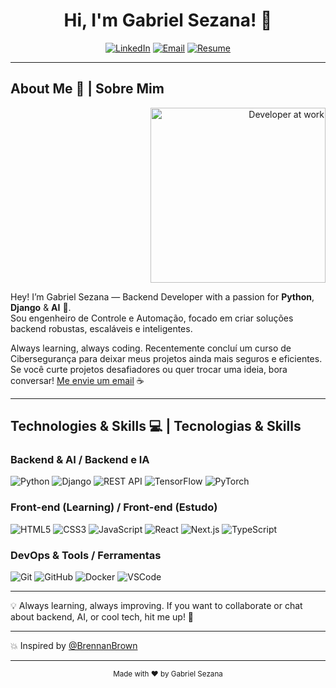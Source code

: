 <h1 align="center">Hi, I'm Gabriel Sezana! 🚀</h1>

<p align="center">
  <a href="https://linkedin.com/in/gabrielsezana/"><img src="https://img.shields.io/badge/-LinkedIn-blue?style=flat&logo=linkedin&logoColor=white" alt="LinkedIn"></a>
  <a href="mailto:gabrielsezana@gmail.com"><img src="https://img.shields.io/badge/-Email-c14438?style=flat&logo=gmail&logoColor=white" alt="Email"></a>
  <a href="https://drive.google.com/file/d/1DfY5XJjvZadz5XODy4JIBYJ1yFElle-7/view?usp=drive_link"><img src="https://img.shields.io/badge/-Resume-4A90E2?style=flat&logo=google-drive&logoColor=white" alt="Resume"></a>
</p>

---

## About Me 👋 | Sobre Mim

<div align="right">
  <img width="280" src="https://github.com/rajput2107/rajput2107/blob/master/Assets/Developer.gif" alt="Developer at work" />
</div>

Hey! I’m Gabriel Sezana — Backend Developer with a passion for **Python**, **Django** & **AI** 🤖.  
Sou engenheiro de Controle e Automação, focado em criar soluções backend robustas, escaláveis e inteligentes.

Always learning, always coding. Recentemente concluí um curso de Cibersegurança para deixar meus projetos ainda mais seguros e eficientes.  
Se você curte projetos desafiadores ou quer trocar uma ideia, bora conversar! [Me envie um email](mailto:gabrielsezana@gmail.com) ☕️

---

## Technologies & Skills 💻 | Tecnologias & Skills

### Backend & AI / Backend e IA

<p>
  <img src="https://img.shields.io/badge/-Python-3776AB?style=flat&logo=python&logoColor=white" alt="Python">
  <img src="https://img.shields.io/badge/-Django-092E20?style=flat&logo=django&logoColor=white" alt="Django">
  <img src="https://img.shields.io/badge/-REST_API-61DAFB?style=flat" alt="REST API">
  <img src="https://img.shields.io/badge/-TensorFlow-FF6F00?style=flat&logo=tensorflow&logoColor=white" alt="TensorFlow">
  <img src="https://img.shields.io/badge/-PyTorch-EE4C2C?style=flat&logo=pytorch&logoColor=white" alt="PyTorch">
</p>

### Front-end (Learning) / Front-end (Estudo)

<p>
  <img src="https://img.shields.io/badge/-HTML5-E34F26?style=flat&logo=html5&logoColor=white" alt="HTML5">
  <img src="https://img.shields.io/badge/-CSS3-1572B6?style=flat&logo=css3&logoColor=white" alt="CSS3">
  <img src="https://img.shields.io/badge/-JavaScript-F7DF1E?style=flat&logo=javascript&logoColor=black" alt="JavaScript">
  <img src="https://img.shields.io/badge/-React-61DAFB?style=flat&logo=react&logoColor=white" alt="React">
  <img src="https://img.shields.io/badge/-Next.js-000000?style=flat&logo=next.js&logoColor=white" alt="Next.js">
  <img src="https://img.shields.io/badge/-TypeScript-3178C6?style=flat&logo=typescript&logoColor=white" alt="TypeScript">
</p>

### DevOps & Tools / Ferramentas

<p>
  <img src="https://img.shields.io/badge/-Git-F05032?style=flat&logo=git&logoColor=white" alt="Git">
  <img src="https://img.shields.io/badge/-GitHub-181717?style=flat&logo=github&logoColor=white" alt="GitHub">
  <img src="https://img.shields.io/badge/-Docker-2496ED?style=flat&logo=docker&logoColor=white" alt="Docker">
  <img src="https://img.shields.io/badge/-VSCode-007ACC?style=flat&logo=visual-studio-code&logoColor=white" alt="VSCode">
</p>

---

💡 Always learning, always improving. If you want to collaborate or chat about backend, AI, or cool tech, hit me up! 🚀

---

💥 Inspired by [@BrennanBrown](https://github.com/brennanbrown)

---

<div align="center">
  <sub>Made with ❤️ by Gabriel Sezana</sub>
</div>

